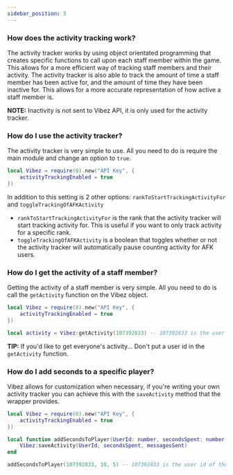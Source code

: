 ```yaml
---
sidebar_position: 5
---
```


### How does the activity tracking work?
The activity tracker works by using object orientated programming that creates specific functions to call upon each staff member within the game. This allows for a more efficient way of tracking staff members and their activity. The activity tracker is also able to track the amount of time a staff member has been active for, and the amount of time they have been inactive for. This allows for a more accurate representation of how active a staff member is.

**NOTE:** Inactivity is not sent to Vibez API, it is only used for the activity tracker.

### How do I use the activity tracker?
The activity tracker is very simple to use. All you need to do is require the main module and change an option to `true`.

```lua
local Vibez = require(0).new("API Key", {
    activityTrackingEnabled = true
})
```

In addition to this setting is 2 other options: `rankToStartTrackingActivityFor` and `toggleTrackingOfAFKActivity`
- `rankToStartTrackingActivityFor` is the rank that the activity tracker will start tracking activity for. This is useful if you want to only track activity for a specific rank.
- `toggleTrackingOfAFKActivity` is a boolean that toggles whether or not the activity tracker will automatically pause counting activity for AFK users.

### How do I get the activity of a staff member?
Getting the activity of a staff member is very simple. All you need to do is call the `getActivity` function on the Vibez object.

```lua
local Vibez = require(0).new("API Key", {
    activityTrackingEnabled = true
})

local activity = Vibez:getActivity(107392833) -- 107392833 is the user id of the staff member
```

**TIP:** If you'd like to get everyone's activity... Don't put a user id in the `getActivity` function.

### How do I add seconds to a specific player?
Vibez allows for customization when necessary, if you're writing your own activity tracker you can achieve this with the `saveActivity` method that the wrapper provides.

```lua
local Vibez = require(0).new("API Key", {
    activityTrackingEnabled = true
})

local function addSecondsToPlayer(UserId: number, secondsSpent: number, messagesSent: number)
    Vibez:saveActivity(UserId, secondsSpent, messagesSent)
end

addSecondsToPlayer(107392833, 10, 5) -- 107392833 is the user id of the staff member
```